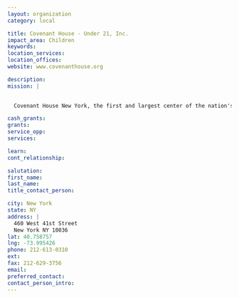 ```yaml
---
layout: organization
category: local

title: Covenant House - Under 21, Inc.
impact_area: Children
keywords: 
location_services: 
location_offices: 
website: www.covenanthouse.org

description: 
mission: |
  

  Covenant House New York, the first and largest center of the nation's foremost agency serving homeless, runaway and at-risk youth, opens its doors 24 hours a day for teens in need. 

cash_grants: 
grants: 
service_opp: 
services: 

learn: 
cont_relationship: 

salutation: 
first_name: 
last_name: 
title_contact_person: 

city: New York
state: NY
address: |
  460 West 41st Street     
  New York NY 10036
lat: 40.758757
lng: -73.995426
phone: 212-613-0310
ext: 
fax: 212-629-3756
email: 
preferred_contact: 
contact_person_intro: 
---
```

